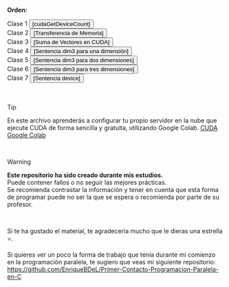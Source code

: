 <strong>Orden:</strong>

<div align="left">
  Clase 1 
  <a href="https://github.com/EnriqueBDeL/Clases-CUDA-Programacion-Paralela-en-C-/blob/main/Clase%20cudaGetDeviceCount.cu" target="_blank">
    <button>[cudaGetDeviceCount]</button>
  </a>
  <br>
  Clase 2 
  <a href="https://github.com/EnriqueBDeL/Clases-CUDA-Programacion-Paralela-en-C-/blob/main/Clase%20Transferencia%20de%20Memoria.cu" target="_blank">
    <button>[Transferencia de Memoria]</button>
  </a>
  <br>
  Clase 3 
  <a href="https://github.com/EnriqueBDeL/Clases-CUDA-Programacion-Paralela-en-C-/blob/main/Clase%20Suma%20de%20Vectores%20en%20CUDA.cu" target="_blank">
    <button>[Suma de Vectores en CUDA]</button>
  </a>
  <br>
    Clase 4 
  <a href="https://github.com/EnriqueBDeL/Clases-CUDA-Programacion-Paralela-en-C-/blob/main/Clase%20dim3.cu" target="_blank">
    <button>[Sentencia dim3 para una dimensión]</button>
  </a>
  <br>
   Clase 5 
  <a href="https://github.com/EnriqueBDeL/Clases-CUDA-Programacion-Paralela-en-C-/blob/main/Clase%20dim3%20II.cu" target="_blank">
    <button>[Sentencia dim3 para dos dimensiones]</button>
  </a>
  <br>
     Clase 6 
  <a href="https://github.com/EnriqueBDeL/Clases-CUDA-Programacion-Paralela-en-C-/blob/main/Clase%20dim3%20III.cu" target="_blank">
    <button>[Sentencia dim3 para tres dimensiones]</button>
  </a>
  <br>
      Clase 7 
  <a href="https://github.com/EnriqueBDeL/Clases-CUDA-Programacion-Paralela-en-C-/blob/main/Clase%20device.cu" target="_blank">
    <button>[Sentencia device]</button>
  </a>
  <br>
</div>

<br>
<br>

> [!TIP]
> En este archivo aprenderás a configurar tu propio servidor en la nube que ejecute CUDA de forma sencilla y gratuita, utilizando Google Colab. 
[CUDA Google Colab](https://github.com/EnriqueBDeL/Clases-CUDA-Programacion-Paralela-en-C-/blob/main/Configuraci%C3%B3n%20y%20uso%20de%20Google%20Colab%20con%20CUDA.txt)


<br>


> [!WARNING]  
> **Este repositorio ha sido creado durante mis estudios.**  
> Puede contener fallos o no seguir las mejores prácticas.  
> Se recomienda contrastar la información y tener en cuenta que esta forma de programar puede no ser la que se espera o recomienda por parte de su profesor.  


<br> 

Si te ha gustado el material, te agradecería mucho que le dieras una estrella ⭐.

Si quieres ver un poco la forma de trabajo que tenía durante mi comienzo en la programación paralela, te sugiero que veas mi siguiente repositorio: https://github.com/EnriqueBDeL/Primer-Contacto-Programacion-Paralela-en-C
